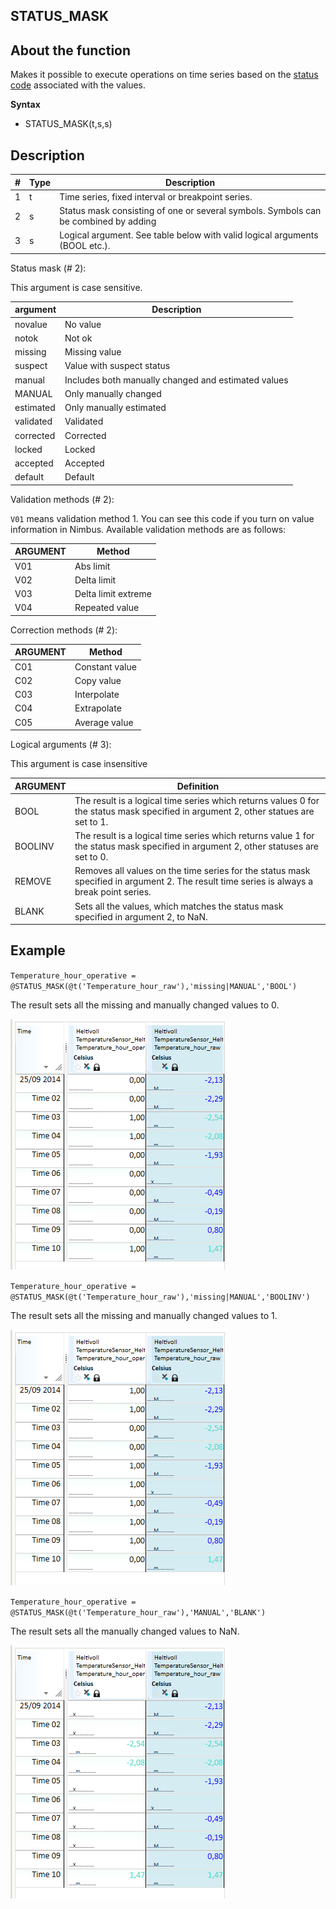 ## STATUS_MASK
## About the function
Makes it possible to execute operations on time series based on the [status
code](../functions/status.md) associated with the values.

  **Syntax**

- STATUS_MASK(t,s,s)


## Description


| # | Type | Description |
|---|---|---|
| 1 | t | Time series, fixed interval or breakpoint series. |
| 2 | s | Status mask consisting of one or several symbols. Symbols can be combined by adding | between them, for instance: 'notok|manual|V01'. See tables below with valid arguments for status mask, validation methods and correction methods. |
| 3 | s | Logical argument. See table below with valid logical arguments (BOOL etc.). |



  Status mask (# 2):

  This argument is case sensitive.



| argument | Description |
|---|---|
| novalue | No value |
| notok | Not ok |
| missing | Missing value |
| suspect | Value with suspect status |
| manual | Includes both manually changed and estimated values |
| MANUAL | Only manually changed |
| estimated | Only manually estimated |
| validated | Validated |
| corrected | Corrected |
| locked | Locked |
| accepted | Accepted |
| default | Default |



  Validation methods (# 2):

`V01` means validation method 1. You can see this code if you turn on value
information in Nimbus. Available validation methods are as follows:




| ARGUMENT | Method |
|---|---|
| V01 | Abs limit |
| V02 | Delta limit |
| V03 | Delta limit extreme |
| V04 | Repeated value |



  Correction methods (# 2):



| ARGUMENT | Method |
|---|---|
| C01 | Constant value |
| C02 | Copy value |
| C03 | Interpolate |
| C04 | Extrapolate |
| C05 | Average value |



  Logical arguments (# 3):

  This argument is case insensitive



| ARGUMENT | Definition |
|---|---|
| BOOL | The result is a logical time series which returns values 0 for the status mask specified in argument 2, other statues are set to 1. |
| BOOLINV | The result is a logical time series which returns value 1 for the status mask specified in argument 2, other statuses are set to 0. |
| REMOVE | Removes all values on the time series for the status mask specified in argument 2. The result time series is always a break point series. |
| BLANK | Sets all the values, which matches the status mask specified in argument 2, to NaN. |



## Example
`Temperature_hour_operative = @STATUS_MASK(@t('Temperature_hour_raw'),'missing|MANUAL','BOOL')`

  The result sets all the missing and manually changed values to 0.

  ![](Images/ex_STATUS_MASK-nimbustable.png)

`Temperature_hour_operative =
@STATUS_MASK(@t('Temperature_hour_raw'),'missing|MANUAL','BOOLINV')`

  The result sets all the missing and manually changed values to 1.

  ![](Images/ex_STATUS_MASK-nimbustable2.png)

`Temperature_hour_operative = @STATUS_MASK(@t('Temperature_hour_raw'),'MANUAL','BLANK')`

  The result sets all the manually changed values to NaN.

  ![](Images/ex_STATUS_MASK-nimbustable3.png)
